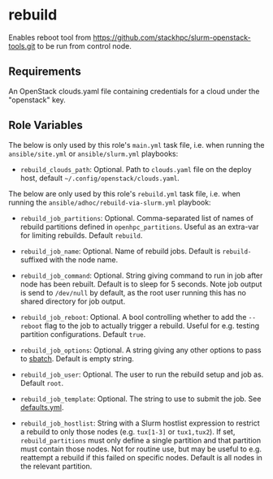rebuild
=========

Enables reboot tool from https://github.com/stackhpc/slurm-openstack-tools.git
to be run from control node.

Requirements
------------

An OpenStack clouds.yaml file containing credentials for a cloud under the
"openstack" key.

Role Variables
--------------

The below is only used by this role's `main.yml` task file, i.e. when running
the `ansible/site.yml` or `ansible/slurm.yml` playbooks:

- `rebuild_clouds_path`: Optional. Path to `clouds.yaml` file on the deploy
  host, default `~/.config/openstack/clouds.yaml`.

The below are only used by this role's `rebuild.yml` task file, i.e. when
running the `ansible/adhoc/rebuild-via-slurm.yml` playbook:

- `rebuild_job_partitions`: Optional. Comma-separated list of names of rebuild
  partitions defined in `openhpc_partitions`. Useful as an extra-var for
  limiting rebuilds. Default `rebuild`.

- `rebuild_job_name`: Optional. Name of rebuild jobs. Default is `rebuild-`
  suffixed with the node name.

- `rebuild_job_command`: Optional. String giving command to run in job after
  node has been rebuilt. Default is to sleep for 5 seconds. Note job output is
  send to `/dev/null` by default, as the root user running this has no shared
  directory for job output.

- `rebuild_job_reboot`: Optional. A bool controlling whether to add the
  `--reboot` flag to the job to actually trigger a rebuild. Useful for e.g.
  testing partition configurations. Default `true`.

- `rebuild_job_options`: Optional. A string giving any other options to pass to
  [sbatch](https://slurm.schedmd.com/sbatch.html). Default is empty string.

- `rebuild_job_user`: Optional. The user to run the rebuild setup and job as.
  Default `root`.

- `rebuild_job_template`: Optional. The string to use to submit the job. See
  [defaults.yml](defaults/main.yml).

- `rebuild_job_hostlist`: String with a Slurm hostlist expression to restrict
  a rebuild to only those nodes (e.g. `tux[1-3]` or `tux1,tux2`). If set,
  `rebuild_partitions` must only define a single partition and that partition
  must contain those nodes. Not for routine use, but may be useful to e.g.
  reattempt a rebuild if this failed on specific nodes. Default is all nodes
  in the relevant partition.
